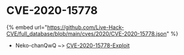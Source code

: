 # CVE-2020-15778
{% embed url="https://github.com/Live-Hack-CVE/full_database/blob/main/cves/2020/CVE-2020-15778.json" %}

* Neko-chanQwQ ~> [CVE-2020-15778-Exploit](https://www.alice-snow.ru/2020/database/cve-2020-15778/cve-2020-15778-exploit-neko-chanqwq)